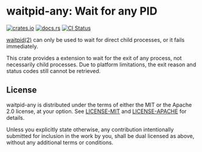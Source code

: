 # waitpid-any: Wait for any PID

[![crates.io](https://img.shields.io/crates/v/waitpid-any)](https://crates.io/crates/waitpid-any)
[![docs.rs](https://img.shields.io/docsrs/waitpid-any)](https://docs.rs/waitpid-any)
[![CI Status](https://github.com/oxalica/waitpid-any/actions/workflows/ci.yaml/badge.svg)](https://github.com/oxalica/waitpid-any/actions/workflows/ci.yaml)

[waitpid(2)] can only be used to wait for direct child processes, or it fails
immediately.

This crate provides a extension to wait for the exit of any process, not
necessarily child processes. Due to platform limitations, the exit reason and
status codes still cannot be retrieved.

[waitpid(2)]: https://pubs.opengroup.org/onlinepubs/9699919799/functions/wait.html

## License

waitpid-any is distributed under the terms of either the MIT or the Apache 2.0
license, at your option. See [LICENSE-MIT](./LICENSE-MIT) and
[LICENSE-APACHE](./LICENSE-APACHE) for details.

Unless you explicitly state otherwise, any contribution intentionally submitted
for inclusion in the work by you, shall be dual licensed as above, without any
additional terms or conditions.
